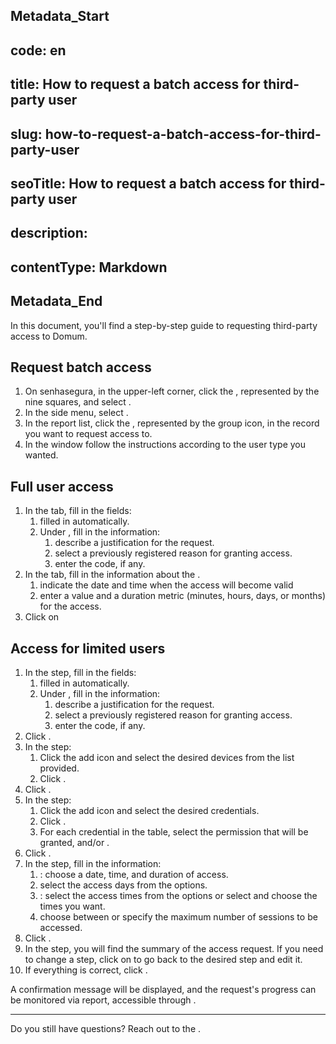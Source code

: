 ## Metadata_Start 
## code: en
## title: How to request a batch access for third-party user 
## slug: how-to-request-a-batch-access-for-third-party-user 
## seoTitle: How to request a batch access for third-party user 
## description:  
## contentType: Markdown 
## Metadata_End
In this document, you'll find a step-by-step guide to requesting third-party access to Domum.

## Request batch access

1. On senhasegura, in the upper-left corner, click the , represented by the nine squares, and select .  
2. In the side menu, select .  
3. In the  report list, click the , represented by the group icon, in the record you want to request access to.  
4. In the  window follow the instructions according to the user type you wanted.

## Full user access

1. In the  tab, fill in the fields:  
   1.  filled in automatically.  
   2. Under , fill in the information:  
      1.  describe a justification for the request.  
      2.  select a previously registered reason for granting access.  
      3.  enter the code, if any.  
2. In the  tab, fill in the information about the .  
   1.  indicate the date and time when the access will become valid  
   2.  enter a value and a duration metric (minutes, hours, days, or months) for the access.  
3. Click on 

## Access for limited users

1. In the  step, fill in the fields:  
   1.  filled in automatically.  
   2. Under , fill in the information:  
      1.  describe a justification for the request.  
      2.  select a previously registered reason for granting access.  
      3.  enter the code, if any.  
2. Click .  
3. In the  step:   
   1. Click the add icon and select the desired devices from the list provided.  
   2. Click .  
4. Click .  
5. In the  step:   
   1. Click the add icon and select the desired credentials.  
   2. Click .  
   3. For each credential in the table, select the permission that will be granted,  and/or .  
6. Click .  
7. In the  step, fill in the information:  
   1. : choose a date, time, and duration of access.  
   2.  select the access days from the options.  
   3. : select the access times from the options or select  and choose the times you want.  
   4.  choose between  or specify the maximum number of sessions to be accessed.  
8. Click .  
9. In the  step, you will find the summary of the access request. If you need to change a step, click on  to go back to the desired step and edit it.  
10. If everything is correct, click .

A confirmation message will be displayed, and the request's progress can be monitored via  report, accessible through .

---

Do you still have questions? Reach out to the .